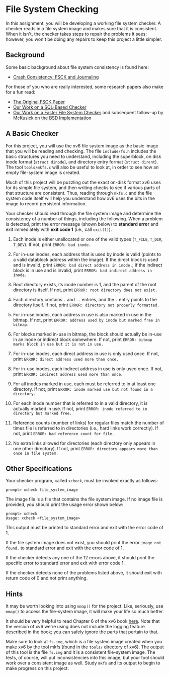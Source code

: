 
# File System Checking

In this assignment, you will be developing a working file system checker. A
checker reads in a file system image and makes sure that it is
consistent. When it isn't, the checker takes steps to repair the problems it
sees; however, you won't be doing any repairs to keep this project a little
simpler.

## Background

Some basic background about file system consistency is found here:

- [Crash Consistency: FSCK and Journaling](http://pages.cs.wisc.edu/~remzi/OSTEP/file-journaling.pdf)

For those of you who are really interested, some research papers also make for
a fun read:

- [The Original FSCK Paper](https://docs.freebsd.org/44doc/smm/03.fsck/paper.pdf)
- [Our Work on a SQL-Based Checker](https://www.usenix.org/legacy/event/osdi08/tech/full_papers/gunawi/gunawi.pdf)
- [Our Work on a Faster File System Checker](http://research.cs.wisc.edu/wind/Publications/ffsck-fast13.pdf) and subsequent follow-up by McKusick on [the BSD Implementation](https://www.usenix.org/system/files/login/articles/05a_mckusick_020-023_online.pdf)


## A Basic Checker

For this project, you will use the xv6 file system image as the basic image
that you will be reading and checking. The file `include/fs.h` includes the
basic structures you need to understand, including the superblock, on disk
inode format (`struct dinode`), and directory entry format (`struct
dirent`). The tool `tools/mkfs.c` will also be useful to look at, in order to
see how an empty file-system image is created.

Much of this project will be puzzling out the exact on-disk format xv6 uses
for its simple file system, and then writing checks to see if various parts of
that structure are consistent. Thus, reading through `mkfs.c` and the file
system code itself will help you understand how xv6 uses the bits in the image
to record persistent information.

Your checker should read through the file system image and determine the
consistency of a number of things, including the following. When a problem is
detected, print the error message (shown below) to **standard error** and
exit immediately with **exit code 1** (i.e., call `exit(1)`).

1. Each inode is either unallocated or one of the valid types (`T_FILE`, `T_DIR`,
`T_DEV`). If not, print `ERROR: bad inode.`

1. For in-use inodes, each address that is used by inode is valid (points to a
valid datablock address within the image). If the direct block is used and is
invalid, print `ERROR: bad direct address in inode.`; if the indirect block is
in use and is invalid, print `ERROR: bad indirect address in inode.`

1. Root directory exists, its inode number is 1, and the parent of the root
directory is itself. If not, print `ERROR: root directory does not exist.`

1. Each directory contains `.` and `..` entries, and the `.` entry points to the
directory itself. If not, print `ERROR: directory not properly formatted.`

1. For in-use inodes, each address in use is also marked in use in the
  bitmap. If not, print `ERROR: address used by inode but marked free in bitmap.`

1. For blocks marked in-use in bitmap, the block should actually be in-use in
an inode or indirect block somewhere. If not, print `ERROR: bitmap marks block in use but it is not in use.`

1. For in-use inodes, each direct address in use is only used once. If not,
  print `ERROR: direct address used more than once.`

1. For in-use inodes, each indirect address in use is only used once. If not,
  print `ERROR: indirect address used more than once.`

1. For all inodes marked in use, each must be referred to in at least one directory.
  If not, print `ERROR: inode marked use but not found in a directory.`

1. For each inode number that is referred to in a valid directory, it is actually
  marked in use. If not, print `ERROR: inode referred to in directory but marked free.`

1. Reference counts (number of links) for regular files match the number of times
  file is referred to in directories (i.e., hard links work correctly).
  If not, print `ERROR: bad reference count for file.`

1. No extra links allowed for directories (each directory only appears in one
  other directory). If not, print `ERROR: directory appears more than once in file system.`


## Other Specifications

Your checker program, called `xcheck`, must be invoked exactly as follows:

```
prompt> xcheck file_system_image
```

The image file is a file that contains the file system image. If no image file
is provided, you should print the usage error shown below:
```
prompt> xcheck
Usage: xcheck <file_system_image>
```
This output must be printed to standard error and exit with the error code of 1.

If the file system image does not exist, you should print the error `image not
found.` to standard error and exit with the error code of 1.

If the checker detects any one of the 12 errors above, it should print the
specific error to standard error and exit with error code 1.

If the checker detects none of the problems listed above, it should exit with
return code of 0 and not print anything.

## Hints

It may be worth looking into using `mmap()` for the project. Like, seriously,
use `mmap()` to access the file-system image, it will make your life so much
better.

It should be very helpful to read Chapter 6 of the xv6 book
[here](https://pdos.csail.mit.edu/6.828/2014/xv6/book-rev8.pdf). Note
that the version of xv6 we're using does not include the logging feature
described in the book; you can safely ignore the parts that pertain to that.

Make sure to look at `fs.img`, which is a file system image created when you
make xv6 by the tool mkfs (found in the `tools/` directory of xv6). The output
of this tool is the file `fs.img` and it is a consistent file-system image. The
tests, of course, will put inconsistencies into this image, but your tool
should work over a consistent image as well. Study `mkfs` and its output to
begin to make progress on this project.

